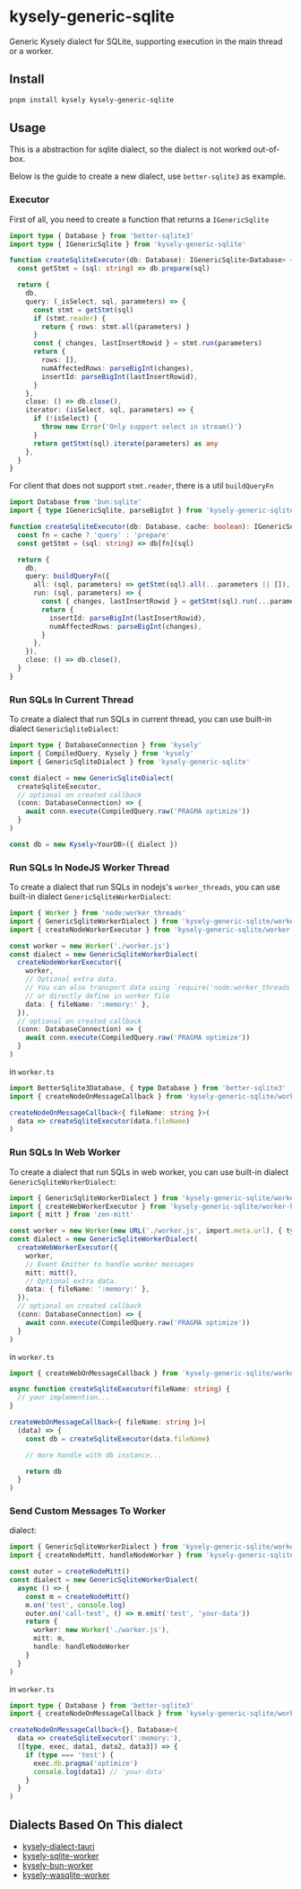 # kysely-generic-sqlite

Generic Kysely dialect for SQLite, supporting execution in the main thread or a worker.

## Install

```sh
pnpm install kysely kysely-generic-sqlite
```

## Usage

This is a abstraction for sqlite dialect, so the dialect is not worked out-of-box.

Below is the guide to create a new dialect, use `better-sqlite3` as example.

### Executor

First of all, you need to create a function that returns a `IGenericSqlite`

```ts
import type { Database } from 'better-sqlite3'
import type { IGenericSqlite } from 'kysely-generic-sqlite'

function createSqliteExecutor(db: Database): IGenericSqlite<Database> {
  const getStmt = (sql: string) => db.prepare(sql)

  return {
    db,
    query: (_isSelect, sql, parameters) => {
      const stmt = getStmt(sql)
      if (stmt.reader) {
        return { rows: stmt.all(parameters) }
      }
      const { changes, lastInsertRowid } = stmt.run(parameters)
      return {
        rows: [],
        numAffectedRows: parseBigInt(changes),
        insertId: parseBigInt(lastInsertRowid),
      }
    },
    close: () => db.close(),
    iterator: (isSelect, sql, parameters) => {
      if (!isSelect) {
        throw new Error('Only support select in stream()')
      }
      return getStmt(sql).iterate(parameters) as any
    },
  }
}
```

For client that does not support `stmt.reader`, there is a util `buildQueryFn`

```ts
import Database from 'bun:sqlite'
import { type IGenericSqlite, parseBigInt } from 'kysely-generic-sqlite'

function createSqliteExecutor(db: Database, cache: boolean): IGenericSqlite<Database> {
  const fn = cache ? 'query' : 'prepare'
  const getStmt = (sql: string) => db[fn](sql)

  return {
    db,
    query: buildQueryFn({
      all: (sql, parameters) => getStmt(sql).all(...parameters || []),
      run: (sql, parameters) => {
        const { changes, lastInsertRowid } = getStmt(sql).run(...parameters || [])
        return {
          insertId: parseBigInt(lastInsertRowid),
          numAffectedRows: parseBigInt(changes),
        }
      },
    }),
    close: () => db.close(),
  }
}
```

### Run SQLs In Current Thread

To create a dialect that run SQLs in current thread, you can use built-in dialect `GenericSqliteDialect`:

```ts
import type { DatabaseConnection } from 'kysely'
import { CompiledQuery, Kysely } from 'kysely'
import { GenericSqliteDialect } from 'kysely-generic-sqlite'

const dialect = new GenericSqliteDialect(
  createSqliteExecutor,
  // optional on created callback
  (conn: DatabaseConnection) => {
    await conn.execute(CompiledQuery.raw('PRAGMA optimize'))
  }
)

const db = new Kysely<YourDB>({ dialect })
```

### Run SQLs In NodeJS Worker Thread

To create a dialect that run SQLs in nodejs's `worker_threads`, you can use built-in dialect `GenericSqliteWorkerDialect`:

```ts
import { Worker } from 'node:worker_threads'
import { GenericSqliteWorkerDialect } from 'kysely-generic-sqlite/worker'
import { createNodeWorkerExecutor } from 'kysely-generic-sqlite/worker-helper-node'

const worker = new Worker('./worker.js')
const dialect = new GenericSqliteWorkerDialect(
  createNodeWorkerExecutor({
    worker,
    // Optional extra data.
    // You can also transport data using `require('node:worker_threads').workerData`
    // or directly define in worker file
    data: { fileName: ':memory:' },
  }),
  // optional on created callback
  (conn: DatabaseConnection) => {
    await conn.execute(CompiledQuery.raw('PRAGMA optimize'))
  }
)
```

in `worker.ts`

```ts
import BetterSqlite3Database, { type Database } from 'better-sqlite3'
import { createNodeOnMessageCallback } from 'kysely-generic-sqlite/worker-helper-node'

createNodeOnMessageCallback<{ fileName: string }>(
  data => createSqliteExecutor(data.fileName)
)
```

### Run SQLs In Web Worker

To create a dialect that run SQLs in web worker, you can use built-in dialect `GenericSqliteWorkerDialect`:

```ts
import { GenericSqliteWorkerDialect } from 'kysely-generic-sqlite/worker'
import { createWebWorkerExecutor } from 'kysely-generic-sqlite/worker-helper-web'
import { mitt } from 'zen-mitt'

const worker = new Worker(new URL('./worker.js', import.meta.url), { type: 'module' })
const dialect = new GenericSqliteWorkerDialect(
  createWebWorkerExecutor({
    worker,
    // Event Emitter to handle worker messages
    mitt: mitt(),
    // Optional extra data.
    data: { fileName: ':memory:' },
  }),
  // optional on created callback
  (conn: DatabaseConnection) => {
    await conn.execute(CompiledQuery.raw('PRAGMA optimize'))
  }
)
```

in `worker.ts`

```ts
import { createWebOnMessageCallback } from 'kysely-generic-sqlite/worker-helper-web'

async function createSqliteExecutor(fileName: string) {
  // your implemention...
}

createWebOnMessageCallback<{ fileName: string }>(
  (data) => {
    const db = createSqliteExecutor(data.fileName)

    // more handle with db instance...

    return db
  }
)
```

### Send Custom Messages To Worker

dialect:

```ts
import { GenericSqliteWorkerDialect } from 'kysely-generic-sqlite/worker'
import { createNodeMitt, handleNodeWorker } from 'kysely-generic-sqlite/worker-helper-node'

const outer = createNodeMitt()
const dialect = new GenericSqliteWorkerDialect(
  async () => {
    const m = createNodeMitt()
    m.on('test', console.log)
    outer.on('call-test', () => m.emit('test', 'your-data'))
    return {
      worker: new Worker('./worker.js'),
      mitt: m,
      handle: handleNodeWorker
    }
  }
)
```

in `worker.ts`

```ts
import type { Database } from 'better-sqlite3'
import { createNodeOnMessageCallback } from 'kysely-generic-sqlite/worker-helper-node'

createNodeOnMessageCallback<{}, Database>(
  data => createSqliteExecutor(':memory:'),
  ([type, exec, data1, data2, data3]) => {
    if (type === 'test') {
      exec.db.pragma('optimize')
      console.log(data1) // 'your-data'
    }
  }
)
```

## Dialects Based On This dialect

- [kysely-dialect-tauri](https://github.com/subframe7536/kysely-sqlite-tools/tree/master/packages/dialect-tauri)
- [kysely-sqlite-worker](https://github.com/subframe7536/kysely-sqlite-tools/tree/master/packages/dialect-sqlite-worker)
- [kysely-bun-worker](https://github.com/subframe7536/kysely-sqlite-tools/tree/master/packages/dialect-bun-worker)
- [kysely-wasqlite-worker](https://github.com/subframe7536/kysely-sqlite-tools/tree/master/packages/dialect-wasqlite-worker)
